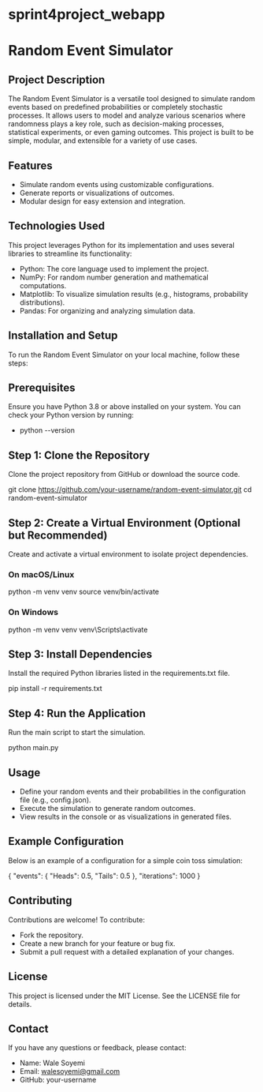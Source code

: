 # sprint4project_webapp

# Random Event Simulator

## Project Description

The Random Event Simulator is a versatile tool designed to simulate random events based on predefined probabilities or completely stochastic processes. It allows users to model and analyze various scenarios where randomness plays a key role, such as decision-making processes, statistical experiments, or even gaming outcomes. This project is built to be simple, modular, and extensible for a variety of use cases.

## Features
- Simulate random events using customizable configurations.
- Generate reports or visualizations of outcomes.
- Modular design for easy extension and integration.


## Technologies Used
This project leverages Python for its implementation and uses several libraries to streamline its functionality:
- Python: The core language used to implement the project.
- NumPy: For random number generation and mathematical computations.
- Matplotlib: To visualize simulation results (e.g., histograms, probability distributions).
- Pandas: For organizing and analyzing simulation data.

## Installation and Setup
To run the Random Event Simulator on your local machine, follow these steps:

## Prerequisites
Ensure you have Python 3.8 or above installed on your system. You can check your Python version by running:
- python --version

## Step 1: Clone the Repository
Clone the project repository from GitHub or download the source code.

git clone https://github.com/your-username/random-event-simulator.git
cd random-event-simulator

## Step 2: Create a Virtual Environment (Optional but Recommended)

Create and activate a virtual environment to isolate project dependencies.

### On macOS/Linux
python -m venv venv
source venv/bin/activate

### On Windows
python -m venv venv
venv\Scripts\activate

## Step 3: Install Dependencies
Install the required Python libraries listed in the requirements.txt file.

pip install -r requirements.txt

## Step 4: Run the Application
Run the main script to start the simulation.

python main.py

## Usage
- Define your random events and their probabilities in the configuration file (e.g., config.json).
- Execute the simulation to generate random outcomes.
- View results in the console or as visualizations in generated files.

## Example Configuration
Below is an example of a configuration for a simple coin toss simulation:

{
  "events": {
    "Heads": 0.5,
    "Tails": 0.5
  },
  "iterations": 1000
}

## Contributing
Contributions are welcome! To contribute:
- Fork the repository.
- Create a new branch for your feature or bug fix.
- Submit a pull request with a detailed explanation of your changes.

## License
This project is licensed under the MIT License. See the LICENSE file for details.

## Contact
If you have any questions or feedback, please contact:
- Name: Wale Soyemi
- Email: walesoyemi@gmail.com
- GitHub: your-username

